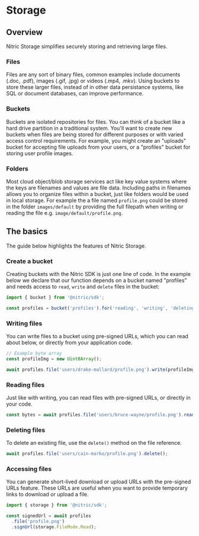 # Storage

## Overview

Nitric Storage simplifies securely storing and retrieving large files.

### Files

Files are any sort of binary files, common examples include documents (.doc, .pdf), images (.gif, .jpg) or videos (.mp4, .mkv). Using buckets to store these larger files, instead of in other data persistance systems, like SQL or document databases, can improve performance.

### Buckets

Buckets are isolated repositories for files. You can think of a bucket like a hard drive partition in a traditional system. You'll want to create new buckets when files are being stored for different purposes or with varied access control requirements. For example, you might create an "uploads" bucket for accepting file uploads from your users, or a "profiles" bucket for storing user profile images.

### Folders

Most cloud object/blob storage services act like key value systems where the keys are filenames and values are file data. Including paths in filenames allows you to organize files within a bucket, just like folders would be used in local storage. For example the a file named `profile.png` could be stored in the folder `images/default` by providing the full filepath when writing or reading the file e.g. `image/default/profile.png`.

## The basics

The guide below highlights the features of Nitric Storage.

### Create a bucket

Creating buckets with the Nitric SDK is just one line of code. In the example below we declare that our function depends on a bucket named "profiles" and needs access to `read`, `write` and `delete` files in the bucket:

```javascript
import { bucket } from '@nitric/sdk';

const profiles = bucket('profiles').for('reading', 'writing', 'deleting');
```

### Writing files

You can write files to a bucket using pre-signed URLs, which you can read about below, or directly from your application code.

```javascript
// Example byte array
const profileImg = new Uint8Array();

await profiles.file('users/drake-mallard/profile.png').write(profileImg);
```

### Reading files

Just like with writing, you can read files with pre-signed URLs, or directly in your code.

```javascript
const bytes = await profiles.file('users/bruce-wayne/profile.png').read();
```

### Deleting files

To delete an existing file, use the `delete()` method on the file reference.

```javascript
await profiles.file('users/cain-marko/profile.png').delete();
```

### Accessing files

You can generate short-lived download or upload URLs with the pre-signed URLs feature. These URLs are useful when you want to provide temporary links to download or upload a file.

```javascript
import { storage } from '@nitric/sdk';

const signedUrl = await profiles
  .file('profile.png')
  .signUrl(storage.FileMode.Read);
```

<!-- TODO: add `what's next` section with links to reference pages -->
